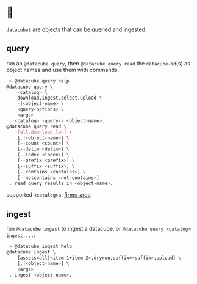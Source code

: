 # 🧊

`datacube`s are [objects](https://kamangir-public.s3.ca-central-1.amazonaws.com/giza-v1/giza.pdf) that can be [queried](#query) and [ingested](#ingest).

## query

run an `@datacube query`, then `@datacube query read` the `datacube-id`(s) as object names and use them with commands.

```bash
 > @datacube query help
@datacube query \
	<catalog> \
	download,ingest,select,upload \
	-|<object-name> \
	<query-options> \
	<args>
 . <catalog> -query-> <object-name>.
@datacube query read \
	[all,download,len] \
	[.|<object-name>] \
	[--count <count>] \
	[--delim <delim>] \
	[--index <index>] \
	[--prefix <prefix>] \
	[--suffix <suffix>] \
	[--contains <contains>] \
	[--notcontains <not-contains>]
 . read query results in <object-name>.
```

supported `<catalog>`s: [firms_area](./firms_area/).

## ingest

run `@datacube ingest` to ingest a datacube, or `@datacube query <catalog> ingest,...`. 

```bash
 > @datacube ingest help
@datacube ingest \
	[assets=all|<item-1+item-2>,dryrun,suffix=<suffix>,upload] \
	[.|<object-name>] \
	<args>
 . ingest <object-name>.
 ```
